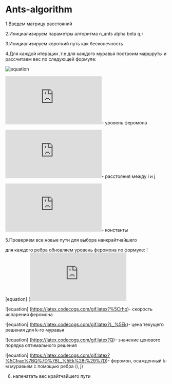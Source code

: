 # Ants-algorithm
1.Введем матрицу расстояний

2.Инициализируем параметры алгоритма n_ants alpha beta q,r

3.Инициализируем короткий путь как бесконечность

4.Для каждой итерации ,т.е для каждого муравья построим маршруты и рассчитаем вес по следующей формуле:

![equation](![equation](https://latex.codecogs.com/gif.latex?P_%7Bij%7D%3D%5Cfrac%7B%5Ctau_%7Bij%7D%5E%7B%5Calpha%20%7D%28%5Cfrac%7B1%7D%7Bd_%7Bij%7D%7D%29%5E%7B%5Cbeta%20%7D%7D%7B%5Csum_%7Bj%5Cin%20allowed%20nodes%7D%5Ctau_%7Bij%7D%5E%7B%5Calpha%20%7D%28%5Cfrac%7B1%7D%7Bd_%7Bij%7D%7D%29%5E%7B%5Cbeta%20%7D%7D))

![equation](https://latex.codecogs.com/gif.latex?%5Ctau%20i%20j)- уровень феромона

![equation](https://latex.codecogs.com/gif.latex?d%20i%20j)- расстояния между i и j

![equation](https://latex.codecogs.com/gif.latex?%5Calpha%20%2C%5Cbeta)- константы

5.Проверяем все новые пути для выбора наикрайтчайшего 

  для каждого ребра обновляем уровень феромона по формуле:
  ![equation] (![equation](https://latex.codecogs.com/gif.latex?%5Ctau%20_%7Bij%7D%28t&plus;1%29%3D%281-%5Crho%20%29%5Ctau%20_%7Bij%7D%28t%29&plus;%5Csum_%7Bk%5Cin%20colonyThatUsedEdge%28i%2Cj%29%7D%5Cfrac%7BQ%7D%7BL_%7Bk%7D%7D)
  
  ![equation] (https://latex.codecogs.com/gif.latex?%5Crho)- скорость испарения феромона
  
  ![equation] (https://latex.codecogs.com/gif.latex?L_%5Ek)- цена текущего решения для k-го муравья
  
  ![equation] (https://latex.codecogs.com/gif.latex?Q)- значение ценового порядка оптимального решения
  
  ![equation] (https://latex.codecogs.com/gif.latex?%5Cfrac%7BQ%7D%7BL_%5Ek%28t%29%7D)- феромон, осажденный k-м муравьем с помощью ребра (i, j)

6. напечатать вес крайтчайшего пути 
